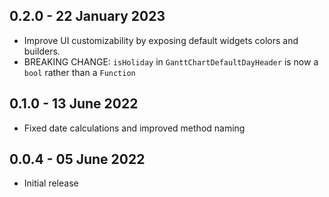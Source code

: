## 0.2.0 - 22 January 2023

* Improve UI customizability by exposing default widgets colors and builders.
* BREAKING CHANGE: `isHoliday` in `GanttChartDefaultDayHeader` is now a `bool` rather than a `Function`

## 0.1.0 - 13 June 2022

* Fixed date calculations and improved method naming

## 0.0.4 - 05 June 2022

* Initial release

